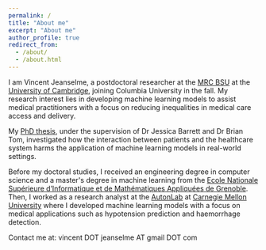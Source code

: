 ```yaml
---
permalink: /
title: "About me"
excerpt: "About me"
author_profile: true
redirect_from: 
  - /about/
  - /about.html
---
```


I am Vincent Jeanselme, a postdoctoral researcher at the [MRC BSU](https://www.mrc-bsu.cam.ac.uk/) at the [University of Cambridge](https://www.cam.ac.uk/), joining Columbia University in the fall. My research interest lies in developing machine learning models to assist medical practitioners with a focus on reducing inequalities in medical care access and delivery.

My [PhD thesis](https://doi.org/10.17863/CAM.112135), under the supervision of Dr Jessica Barrett and Dr Brian Tom, investigated how the interaction between patients and the healthcare system harms the application of machine learning models in real-world settings.

Before my doctoral studies, I received an engineering degree in computer science and a master's degree in machine learning from the [Ecole Nationale Supérieure d’Informatique et de Mathématiques Appliquées de Grenoble](https://ensimag.grenoble-inp.fr/). Then, I worked as a research analyst at the [AutonLab](https://autonlab.org/) at [Carnegie Mellon University](https://www.cmu.edu/) where I developed machine learning models with a focus on medical applications such as hypotension prediction and haemorrhage detection.  


Contact me at: vincent DOT jeanselme AT gmail DOT com
